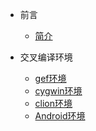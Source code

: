- 前言
    - [简介](zh-cn/README.md)
    
- 交叉编译环境
    - [gef环境](zh-cn/交叉编译环境/安装gef环境.md)
    - [cygwin环境](zh-cn/交叉编译环境/安装cygwin环境.md)
    - [clion环境](zh-cn/交叉编译环境/安装clion环境.md)
    - [Android环境](zh-cn/交叉编译环境/安装android环境.md)
    
